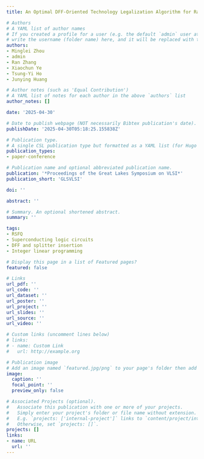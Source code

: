 ```yaml
---
title: An Optimal DFF-Oriented Technology Legalization Algorithm for Rapid Single-Flux-Quantum Circuits

# Authors
# A YAML list of author names
# If you created a profile for a user (e.g. the default `admin` user at `content/authors/admin/`), 
# write the username (folder name) here, and it will be replaced with their full name and linked to their profile.
authors:
- Minglei Zhou
- admin
- Ran Zhang
- Xiaochun Ye
- Tsung-Yi Ho
- Junying Huang

# Author notes (such as 'Equal Contribution')
# A YAML list of notes for each author in the above `authors` list
author_notes: []

date: '2025-04-30'

# Date to publish webpage (NOT necessarily Bibtex publication's date).
publishDate: '2025-04-30T05:18:25.155838Z'

# Publication type.
# A single CSL publication type but formatted as a YAML list (for Hugo requirements).
publication_types:
- paper-conference

# Publication name and optional abbreviated publication name.
publication: '*Proceedings of the Great Lakes Symposium on VLSI*'
publication_short: 'GLSVLSI'

doi: ''

abstract: ''

# Summary. An optional shortened abstract.
summary: ''

tags:
- RSFQ
- Superconducting logic circuits
- DFF and splitter insertion
- Integer linear programming

# Display this page in a list of Featured pages?
featured: false

# Links
url_pdf: ''
url_code: ''
url_dataset: ''
url_poster: ''
url_project: ''
url_slides: ''
url_source: ''
url_video: ''

# Custom links (uncomment lines below)
# links:
# - name: Custom Link
#   url: http://example.org

# Publication image
# Add an image named `featured.jpg/png` to your page's folder then add a caption below.
image:
  caption: ''
  focal_point: ''
  preview_only: false

# Associated Projects (optional).
#   Associate this publication with one or more of your projects.
#   Simply enter your project's folder or file name without extension.
#   E.g. `projects: ['internal-project']` links to `content/project/internal-project/index.md`.
#   Otherwise, set `projects: []`.
projects: []
links:
- name: URL
  url: ''
---
```


